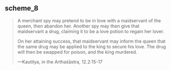## scheme_8
> A merchant spy may pretend to be in love with a maidservant of the queen, then abandon her. Another spy may then give that maidservant a drug, claiming it to be a love potion to regain her lover.
> 
> On her attaining success, that maidservant may inform the queen that the same drug may be applied to the king to secure his love. The drug will then be swapped for poison, and the king murdered.
> 
> —Kautilya, in the Arthaśāstra, 12.2:15-17